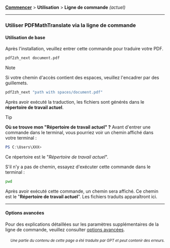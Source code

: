[**Commencer**](./getting-started.md) > **Utilisation** > **Ligne de commande** _(actuel)_

---

### Utiliser PDFMathTranslate via la ligne de commande

#### Utilisation de base

Après l'installation, veuillez entrer cette commande pour traduire votre PDF.

```bash
pdf2zh_next document.pdf
```

> [!NOTE]
> 
> Si votre chemin d'accès contient des espaces, veuillez l'encadrer par des guillemets.
> 
> ```bash
> pdf2zh_next "path with spaces/document.pdf"
> ```

Après avoir exécuté la traduction, les fichiers sont générés dans le **répertoire de travail actuel**.

> [!TIP]
> **Où se trouve mon "Répertoire de travail actuel" ?**
> Avant d'entrer une commande dans le terminal, vous pourriez voir un chemin affiché dans votre terminal :
> 
> ```powershell
> PS C:\Users\XXX>
> ```
> 
> Ce répertoire est le "*Répertoire de travail actuel*".
> 
> S'il n'y a pas de chemin, essayez d'exécuter cette commande dans le terminal :
> 
> ```bash
> pwd
> ```
> 
> Après avoir exécuté cette commande, un chemin sera affiché. Ce chemin est le "**Répertoire de travail actuel**". Les fichiers traduits apparaîtront ici.

---

#### Options avancées

Pour des explications détaillées sur les paramètres supplémentaires de la ligne de commande, veuillez consulter [options avancées](./../advanced/advanced.md).

<div align="right"> 
<h6><small>Une partie du contenu de cette page a été traduite par GPT et peut contenir des erreurs.</small></h6>